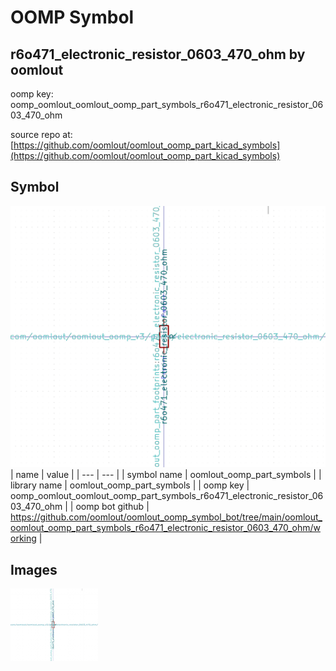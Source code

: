 # OOMP Symbol  
## r6o471_electronic_resistor_0603_470_ohm  by oomlout  
  
oomp key: oomp_oomlout_oomlout_oomp_part_symbols_r6o471_electronic_resistor_0603_470_ohm  
  
source repo at: [https://github.com/oomlout/oomlout_oomp_part_kicad_symbols](https://github.com/oomlout/oomlout_oomp_part_kicad_symbols)  
## Symbol  
  
[![working.png](working_600.png)](working.png)  
| name | value | 
| --- | --- | 
| symbol name | oomlout_oomp_part_symbols | 
| library name | oomlout_oomp_part_symbols | 
| oomp key | oomp_oomlout_oomlout_oomp_part_symbols_r6o471_electronic_resistor_0603_470_ohm | 
| oomp bot github | https://github.com/oomlout/oomlout_oomp_symbol_bot/tree/main/oomlout_oomlout_oomp_part_symbols_r6o471_electronic_resistor_0603_470_ohm/working | 
## Images  
  
[![working.png](working_140.png)](working.png)  
